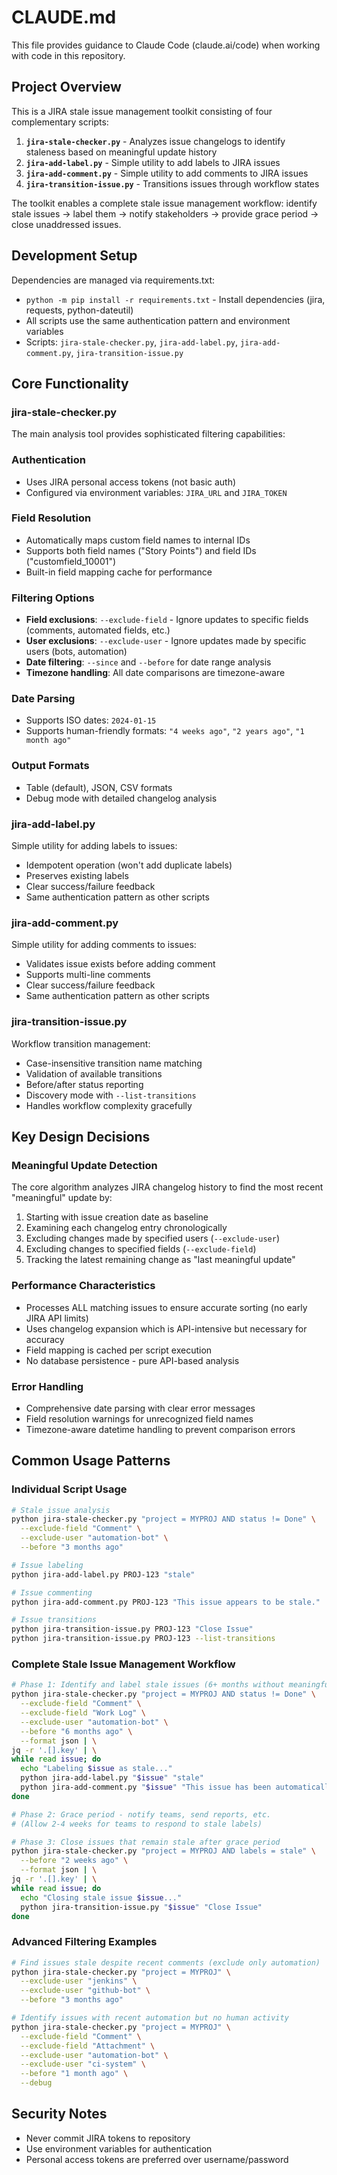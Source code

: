 # CLAUDE.md

This file provides guidance to Claude Code (claude.ai/code) when working with code in this repository.

## Project Overview

This is a JIRA stale issue management toolkit consisting of four complementary scripts:

1. **`jira-stale-checker.py`** - Analyzes issue changelogs to identify staleness based on meaningful update history
2. **`jira-add-label.py`** - Simple utility to add labels to JIRA issues
3. **`jira-add-comment.py`** - Simple utility to add comments to JIRA issues
4. **`jira-transition-issue.py`** - Transitions issues through workflow states

The toolkit enables a complete stale issue management workflow: identify stale issues → label them → notify stakeholders → provide grace period → close unaddressed issues.

## Development Setup

Dependencies are managed via requirements.txt:
- `python -m pip install -r requirements.txt` - Install dependencies (jira, requests, python-dateutil)
- All scripts use the same authentication pattern and environment variables
- Scripts: `jira-stale-checker.py`, `jira-add-label.py`, `jira-add-comment.py`, `jira-transition-issue.py`

## Core Functionality

### jira-stale-checker.py
The main analysis tool provides sophisticated filtering capabilities:

### Authentication
- Uses JIRA personal access tokens (not basic auth)
- Configured via environment variables: `JIRA_URL` and `JIRA_TOKEN`

### Field Resolution
- Automatically maps custom field names to internal IDs
- Supports both field names ("Story Points") and field IDs ("customfield_10001")
- Built-in field mapping cache for performance

### Filtering Options
- **Field exclusions**: `--exclude-field` - Ignore updates to specific fields (comments, automated fields, etc.)
- **User exclusions**: `--exclude-user` - Ignore updates made by specific users (bots, automation)
- **Date filtering**: `--since` and `--before` for date range analysis
- **Timezone handling**: All date comparisons are timezone-aware

### Date Parsing
- Supports ISO dates: `2024-01-15`
- Supports human-friendly formats: `"4 weeks ago"`, `"2 years ago"`, `"1 month ago"`

### Output Formats
- Table (default), JSON, CSV formats
- Debug mode with detailed changelog analysis

### jira-add-label.py
Simple utility for adding labels to issues:
- Idempotent operation (won't add duplicate labels)
- Preserves existing labels
- Clear success/failure feedback
- Same authentication pattern as other scripts

### jira-add-comment.py
Simple utility for adding comments to issues:
- Validates issue exists before adding comment
- Supports multi-line comments
- Clear success/failure feedback
- Same authentication pattern as other scripts

### jira-transition-issue.py
Workflow transition management:
- Case-insensitive transition name matching
- Validation of available transitions
- Before/after status reporting
- Discovery mode with `--list-transitions`
- Handles workflow complexity gracefully

## Key Design Decisions

### Meaningful Update Detection
The core algorithm analyzes JIRA changelog history to find the most recent "meaningful" update by:
1. Starting with issue creation date as baseline
2. Examining each changelog entry chronologically
3. Excluding changes made by specified users (`--exclude-user`)
4. Excluding changes to specified fields (`--exclude-field`)
5. Tracking the latest remaining change as "last meaningful update"

### Performance Characteristics
- Processes ALL matching issues to ensure accurate sorting (no early JIRA API limits)
- Uses changelog expansion which is API-intensive but necessary for accuracy
- Field mapping is cached per script execution
- No database persistence - pure API-based analysis

### Error Handling
- Comprehensive date parsing with clear error messages
- Field resolution warnings for unrecognized field names
- Timezone-aware datetime handling to prevent comparison errors

## Common Usage Patterns

### Individual Script Usage
```bash
# Stale issue analysis
python jira-stale-checker.py "project = MYPROJ AND status != Done" \
  --exclude-field "Comment" \
  --exclude-user "automation-bot" \
  --before "3 months ago"

# Issue labeling
python jira-add-label.py PROJ-123 "stale"

# Issue commenting
python jira-add-comment.py PROJ-123 "This issue appears to be stale."

# Issue transitions
python jira-transition-issue.py PROJ-123 "Close Issue"
python jira-transition-issue.py PROJ-123 --list-transitions
```

### Complete Stale Issue Management Workflow
```bash
# Phase 1: Identify and label stale issues (6+ months without meaningful updates)
python jira-stale-checker.py "project = MYPROJ AND status != Done" \
  --exclude-field "Comment" \
  --exclude-field "Work Log" \
  --exclude-user "automation-bot" \
  --before "6 months ago" \
  --format json | \
jq -r '.[].key' | \
while read issue; do
  echo "Labeling $issue as stale..."
  python jira-add-label.py "$issue" "stale"
  python jira-add-comment.py "$issue" "This issue has been automatically labeled as stale due to 6+ months of inactivity. If still relevant, please update within 2-4 weeks or it will be closed."
done

# Phase 2: Grace period - notify teams, send reports, etc.
# (Allow 2-4 weeks for teams to respond to stale labels)

# Phase 3: Close issues that remain stale after grace period
python jira-stale-checker.py "project = MYPROJ AND labels = stale" \
  --before "2 weeks ago" \
  --format json | \
jq -r '.[].key' | \
while read issue; do
  echo "Closing stale issue $issue..."
  python jira-transition-issue.py "$issue" "Close Issue"
done
```

### Advanced Filtering Examples
```bash
# Find issues stale despite recent comments (exclude only automation)
python jira-stale-checker.py "project = MYPROJ" \
  --exclude-user "jenkins" \
  --exclude-user "github-bot" \
  --before "3 months ago"

# Identify issues with recent automation but no human activity
python jira-stale-checker.py "project = MYPROJ" \
  --exclude-field "Comment" \
  --exclude-field "Attachment" \
  --exclude-user "automation-bot" \
  --exclude-user "ci-system" \
  --before "1 month ago" \
  --debug
```

## Security Notes

- Never commit JIRA tokens to repository
- Use environment variables for authentication
- Personal access tokens are preferred over username/password